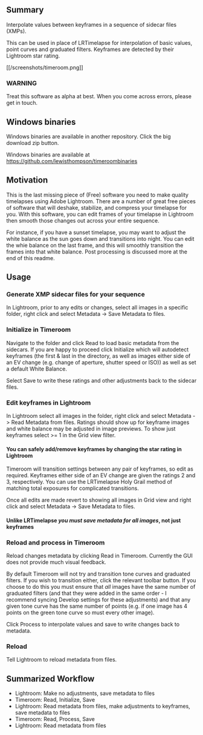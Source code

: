 ## Summary
Interpolate values between keyframes in a sequence of sidecar files (XMPs).

This can be used in place of LRTimelapse for interpolation of basic values, point curves and graduated filters.  Keyframes are detected by their Lightroom star rating.

[[/screenshots/timeroom.png]]

### WARNING
Treat this software as alpha at best.  When you come across errors, please get in touch.

## Windows binaries
Windows binaries are available in another repository.  Click the big download zip button.

Windows binaries are available at https://github.com/lewisthompson/timeroombinaries

## Motivation

This is the last missing piece of (Free) software you need to make quality timelapses using Adobe Lightroom. There are a number of great free pieces of software that will deshake, stabilize, and compress your timelapse for you. With this software, you can edit frames of your timelapse in Lightroom then smooth those changes out across your entire sequence.

For instance, if you have a sunset timelapse, you may want to adjust the white balance as the sun goes down and transitions into night.  You can edit the whie balance on the last frame, and this will smoothly transition the frames into that white balance.  Post processing is discussed more at the end of this readme.

## Usage

### Generate XMP sidecar files for your sequence
In Lightroom, prior to any edits or changes, select all images in a specific folder, right click and select Metadata -> Save Metadata to files.

### Initialize in Timeroom
Navigate to the folder and click Read to load basic metadata from the sidecars.  If you are happy to proceed click Initialize which will autodetect keyframes (the first & last in the directory, as well as images either side of an EV change (e.g. change of aperture, shutter speed or ISO)) as well as set a default White Balance.

Select Save to write these ratings and other adjustments back to the sidecar files.

### Edit keyframes in Lightroom
In Lightroom select all images in the folder, right click and select Metadata -> Read Metadata from files.  Ratings should show up for keyframe images and white balance may be adjusted in image previews.  To show just keyframes select >= 1 in the Grid view filter.
#### You can safely add/remove keyframes by changing the star rating in Lightroom
Timeroom will transition settings between any pair of keyframes, so edit as required.  Keyframes either side of an EV change are given the ratings 2 and 3, respectively.  You can use the LRTimelapse Holy Grail method of matching total exposures for complicated transitions.

Once all edits are made revert to showing all images in Grid view and right click and select Metadata -> Save Metadata to files.
#### Unlike LRTimelapse *you must save metadata for all images*, not just keyframes

### Reload and process in Timeroom
Reload changes metadata by clicking Read in Timeroom.  Currently the GUI does not provide much visual feedback.

By default Timeroom will not try and transition tone curves and graduated filters.  If you wish to transition either, click the relevant toolbar button.  If you choose to do this you must ensure that *all* images have the same number of graduated filters (and that they were added in the same order - I recommend syncing Develop settings for these adjustments) and that any given tone curve has the same number of points (e.g. if one image has 4 points on the green tone curve so must every other image).

Click Process to interpolate values and save to write changes back to metadata.

### Reload 
Tell Lightroom to reload metadata from files.

## Summarized Workflow

* Lightroom: Make no adjustments, save metadata to files
* Timeroom: Read, Initialize, Save
* Lightroom: Read metadata from files, make adjustments to keyframes, save metadata to files
* Timeroom: Read, Process, Save
* Lightroom: Read metadata from files
